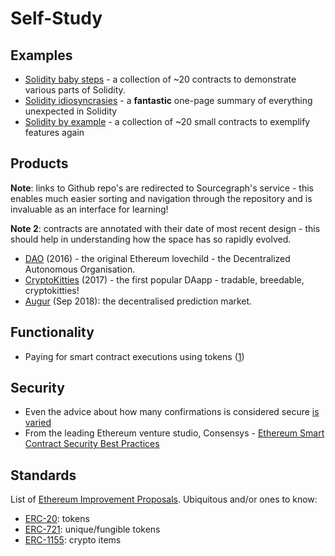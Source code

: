 # Self-Study

## Examples
 - [Solidity baby steps](https://github.com/fivedogit/solidity-baby-steps) - a collection of ~20 contracts to demonstrate various parts of Solidity.
 - [Solidity idiosyncrasies](https://github.com/miguelmota/solidity-idiosyncrasies) - a **fantastic** one-page summary of everything unexpected in Solidity
 - [Solidity by example](https://github.com/raineorshine/solidity-by-example) - a collection of ~20 small contracts to exemplify features again

## Products
**Note**: links to Github repo's are redirected to Sourcegraph's service - this enables much easier sorting and navigation through the repository and is invaluable as an interface for learning! 

**Note 2**: contracts are annotated with their date of most recent design - this should help in understanding how the space has so rapidly evolved.

 - [DAO](https://sourcegraph.com/github.com/slockit/DAO@master/-/blob/DAO.sol) (2016) - the original Ethereum lovechild - the Decentralized Autonomous Organisation.
 - [CryptoKitties](https://github.com/cryptocopycats/awesome-cryptokitties/tree/master/contracts) (2017) - the first popular DAapp - tradable, breedable, cryptokitties!
 - [Augur](https://sourcegraph.com/github.com/AugurProject/augur-core@master/-/tree/source/contracts) (Sep 2018): the decentralised prediction market.

## Functionality
 - Paying for smart contract executions using tokens ([1](https://medium.com/@jgm.orinoco/ethereum-smart-service-payment-with-tokens-60894a79f75c))

## Security
 - Even the advice about how many confirmations is considered secure [is varied](https://ethereum.stackexchange.com/questions/319/what-number-of-confirmations-is-considered-secure-in-ethereum)
 - From the leading Ethereum venture studio, Consensys - [Ethereum Smart Contract Security Best Practices](https://consensys.github.io/smart-contract-best-practices/)

## Standards
List of [Ethereum Improvement Proposals](https://eips.ethereum.org/erc). Ubiquitous and/or ones to know:

 - [ERC-20](https://theethereum.wiki/w/index.php/ERC20_Token_Standard): tokens
 - [ERC-721](http://erc721.org/): unique/fungible tokens
 - [ERC-1155](https://blog.enjincoin.io/erc-1155-the-crypto-item-standard-ac9cf1c5a226): crypto items
